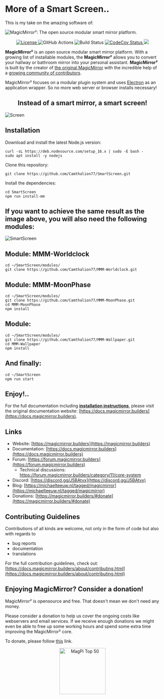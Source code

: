 <h1>More of a Smart Screen..</h1>

This is my take on the amazing software of:

![MagicMirror²: The open source modular smart mirror platform. ](.github/header.png)

<p style="text-align: center">
  <a href="https://choosealicense.com/licenses/mit">
		<img src="https://img.shields.io/badge/license-MIT-blue.svg" alt="License">
	</a>
	<img src="https://img.shields.io/github/actions/workflow/status/michmich/magicmirror/automated-tests.yaml" alt="GitHub Actions">
	<img src="https://img.shields.io/github/checks-status/michmich/magicmirror/master" alt="Build Status">
	<a href="https://codecov.io/gh/MichMich/MagicMirror">
		<img src="https://codecov.io/gh/MichMich/MagicMirror/branch/master/graph/badge.svg?token=LEG1KitZR6" alt="CodeCov Status"/>
	</a>
	<a href="https://github.com/MichMich/MagicMirror">
		<img src="https://img.shields.io/github/stars/michmich/magicmirror?style=social">
	</a>
</p>

**MagicMirror²** is an open source modular smart mirror platform. With a growing list of installable modules, the **MagicMirror²** allows you to convert your hallway or bathroom mirror into your personal assistant. **MagicMirror²** is built by the creator of [the original MagicMirror](https://michaelteeuw.nl/tagged/magicmirror) with the incredible help of a [growing community of contributors](https://github.com/MichMich/MagicMirror/graphs/contributors).

MagicMirror² focuses on a modular plugin system and uses [Electron](https://www.electronjs.org/) as an application wrapper. So no more web server or browser installs necessary!

<center><h2>Instead of a smart mirror, a smart screen!</h2></center>

![Screen](https://user-images.githubusercontent.com/2944375/212940700-7b6c7662-75e6-4cb2-a756-d10f237919e6.jpg)

## Installation

Download and install the latest Node.js version:
````
curl -sL https://deb.nodesource.com/setup_16.x | sudo -E bash -
sudo apt install -y nodejs
````

Clone this repository:
````
git clone https://github.com/Camthalion77/SmartScreen.git
````

Install the dependencies:
````
cd SmartScreen
npm run install-mm
````
## If you want to achieve the same result as the image above, you will also need the following modules: 

![SmartScreen](https://user-images.githubusercontent.com/2944375/212946403-818c6319-b1df-4aee-94c9-14b468c9e48d.jpg)

## Module: MMM-Worldclock
````
cd ~/SmartScreen/modules/
git clone https://github.com/Camthalion77/MMM-Worldclock.git
````

## Module: MMM-MoonPhase
````
cd ~/SmartScreen/modules/
git clone https://github.com/Camthalion77/MMM-MoonPhase.git
cd MMM-MoonPhase
npm install
````

## Module: 
````
cd ~/SmartScreen/modules/
git clone https://github.com/Camthalion77/MMM-Wallpaper.git
cd MMM-Wallpaper
npm install
````


## And finally:
````
cd ~/SmartScreen
npm run start
````

## Enjoy!..


For the full documentation including **[installation instructions](https://docs.magicmirror.builders/getting-started/installation.html)**, please visit the original documentation website: [https://docs.magicmirror.builders](https://docs.magicmirror.builders).

## Links

- Website: [https://magicmirror.builders](https://magicmirror.builders)
- Documentation: [https://docs.magicmirror.builders](https://docs.magicmirror.builders)
- Forum: [https://forum.magicmirror.builders](https://forum.magicmirror.builders)
  - Technical discussions: https://forum.magicmirror.builders/category/11/core-system
- Discord: [https://discord.gg/J5BAtvx](https://discord.gg/J5BAtvx)
- Blog: [https://michaelteeuw.nl/tagged/magicmirror](https://michaelteeuw.nl/tagged/magicmirror)
- Donations: [https://magicmirror.builders/#donate](https://magicmirror.builders/#donate)

## Contributing Guidelines

Contributions of all kinds are welcome, not only in the form of code but also with regards to

- bug reports
- documentation
- translations

For the full contribution guidelines, check out: [https://docs.magicmirror.builders/about/contributing.html](https://docs.magicmirror.builders/about/contributing.html)

## Enjoying MagicMirror? Consider a donation!

MagicMirror² is opensource and free. That doesn't mean we don't need any money.

Please consider a donation to help us cover the ongoing costs like webservers and email services.
If we receive enough donations we might even be able to free up some working hours and spend some extra time improving the MagicMirror² core.

To donate, please follow [this](https://www.paypal.com/cgi-bin/webscr?cmd=_s-xclick&hosted_button_id=G5D8E9MR5DTD2&source=url) link.

<p style="text-align: center">
	<a href="https://forum.magicmirror.builders/topic/728/magicmirror-is-voted-number-1-in-the-magpi-top-50"><img src="https://magicmirror.builders/img/magpi-best-watermark-custom.png" width="150" alt="MagPi Top 50"></a>
</p>
